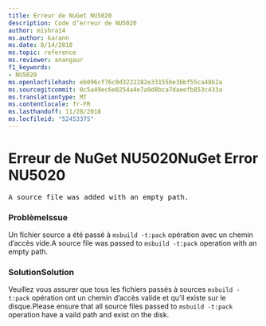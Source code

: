 ```yaml
---
title: Erreur de NuGet NU5020
description: Code d’erreur de NU5020
author: mishra14
ms.author: karann
ms.date: 8/14/2018
ms.topic: reference
ms.reviewer: anangaur
f1_keywords:
- NU5020
ms.openlocfilehash: eb096cf76c0d3222282e33155be3bbf55ca48b2a
ms.sourcegitcommit: 0c5a49ec6e0254a4e7a9d8bca7daeefb853c433a
ms.translationtype: MT
ms.contentlocale: fr-FR
ms.lasthandoff: 11/28/2018
ms.locfileid: "52453375"
---
```

# <a name="nuget-error-nu5020"></a><span data-ttu-id="93f2c-103">Erreur de NuGet NU5020</span><span class="sxs-lookup"><span data-stu-id="93f2c-103">NuGet Error NU5020</span></span>
<pre>A source file was added with an empty path.</pre>

### <a name="issue"></a><span data-ttu-id="93f2c-104">Problème</span><span class="sxs-lookup"><span data-stu-id="93f2c-104">Issue</span></span>

<span data-ttu-id="93f2c-105">Un fichier source a été passé à `msbuild -t:pack` opération avec un chemin d’accès vide.</span><span class="sxs-lookup"><span data-stu-id="93f2c-105">A source file was passed to `msbuild -t:pack` operation with an empty path.</span></span>


### <a name="solution"></a><span data-ttu-id="93f2c-106">Solution</span><span class="sxs-lookup"><span data-stu-id="93f2c-106">Solution</span></span>

<span data-ttu-id="93f2c-107">Veuillez vous assurer que tous les fichiers passés à sources `msbuild -t:pack` opération ont un chemin d’accès valide et qu’il existe sur le disque.</span><span class="sxs-lookup"><span data-stu-id="93f2c-107">Please ensure that all source files passed to `msbuild -t:pack` operation have a vaild path and exist on the disk.</span></span>

